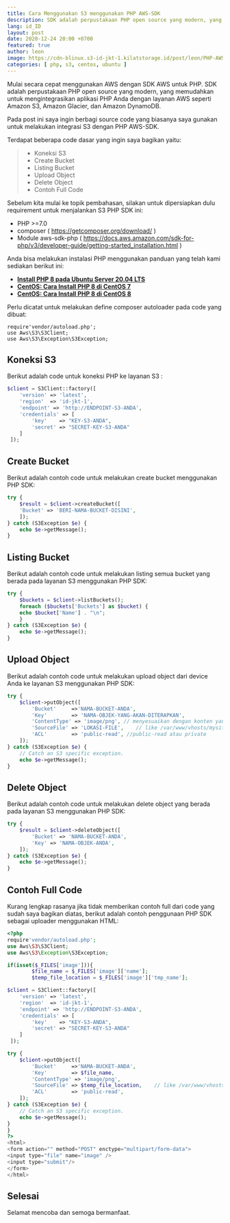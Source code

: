 ```yaml
---
title: Cara Menggunakan S3 menggunakan PHP AWS-SDK
description: SDK adalah perpustakaan PHP open source yang modern, yang memudahkan untuk mengintegrasikan aplikasi PHP Anda dengan layanan AWS seperti Amazon S3, Amazon Glacier, dan Amazon DynamoDB.
lang: id_ID
layout: post
date: 2020-12-24 20:00 +0700
featured: true
author: leon
image: https://cdn-blinux.s3-id-jkt-1.kilatstorage.id/post/leon/PHP-AWS-SDK.png
categories: [ php, s3, centos, ubuntu ]
---
```


Mulai secara cepat menggunakan AWS dengan SDK AWS untuk PHP. SDK adalah perpustakaan PHP open source yang modern, yang memudahkan untuk mengintegrasikan aplikasi PHP Anda dengan layanan AWS seperti Amazon S3, Amazon Glacier, dan Amazon DynamoDB.

Pada post ini saya ingin berbagi source code yang biasanya saya gunakan untuk melakukan integrasi S3 dengan PHP AWS-SDK.

Terdapat beberapa code dasar yang ingin saya bagikan yaitu:

> - Koneksi S3
> - Create Bucket
> - Listing Bucket
> - Upload Object
> - Delete Object
> - Contoh Full Code

Sebelum kita mulai ke topik pembahasan, silakan untuk dipersiapkan dulu requirement untuk menjalankan S3 PHP SDK ini:

- PHP >=7.0 
- composer ( https://getcomposer.org/download/ )
- Module aws-sdk-php ( https://docs.aws.amazon.com/sdk-for-php/v3/developer-guide/getting-started_installation.html )

Anda bisa melakukan instalasi PHP menggunakan panduan yang telah kami sediakan berikut ini:

- [**Install PHP 8 pada Ubuntu Server 20.04 LTS**](https://belajarlinux.id/install-php-8-pada-ubuntu-server-20-04-lts/)
- [**CentOS: Cara Install PHP 8 di CentOS 7**](https://belajarlinux.id/cara-install-php-8-di-centos-7/)
- [**CentOS: Cara Install PHP 8 di CentOS 8**](https://belajarlinux.id/cara-install-php-8-di-centos-8/)

Perlu dicatat untuk melakukan define composer autoloader pada code yang dibuat:

```
require'vendor/autoload.php';
use Aws\S3\S3Client;
use Aws\S3\Exception\S3Exception;
```

## Koneksi S3

Berikut adalah code untuk koneksi PHP ke layanan S3 :

```php
$client = S3Client::factory([
    'version' => 'latest',
    'region'  => 'id-jkt-1',
    'endpoint' => 'http://ENDPOINT-S3-ANDA',
    'credentials' => [
        'key'    => "KEY-S3-ANDA",
        'secret' => "SECRET-KEY-S3-ANDA"
    ]
 ]);
```

## Create Bucket

Berikut adalah contoh code untuk melakukan create bucket menggunakan PHP SDK:

```php
try {
    $result = $client->createBucket([
	'Bucket' => 'BERI-NAMA-BUCKET-DISINI',
    ]);
} catch (S3Exception $e) {
    echo $e->getMessage();
}
```

## Listing Bucket

Berikut adalah contoh code untuk melakukan listing semua bucket yang berada pada layanan S3 menggunakan PHP SDK:

```php
try {
    $buckets = $client->listBuckets();
    foreach ($buckets['Buckets'] as $bucket) {
	echo $bucket['Name'] . "\n";
	}
} catch (S3Exception $e) {
    echo $e->getMessage();
}
```

## Upload Object

Berikut adalah contoh code untuk melakukan upload object dari device Anda ke layanan S3 menggunakan PHP SDK:

```php
try {
    $client->putObject([
        'Bucket'     =>'NAMA-BUCKET-ANDA',
        'Key'        => 'NAMA-OBJEK-YANG-AKAN-DITERAPKAN',
        'ContentType' => 'image/png', // menyesuaikan dengan konten yang ingin diupload
        'SourceFile' => 'LOKASI-FILE',    // like /var/www/vhosts/mysite/file.csv
        'ACL'        => 'public-read', //public-read atau private
    ]);
} catch (S3Exception $e) {
    // Catch an S3 specific exception.
    echo $e->getMessage();
}
```

## Delete Object

Berikut adalah contoh code untuk melakukan delete object yang berada pada layanan S3 menggunakan PHP SDK:

```php
try {
    $result = $client->deleteObject([
        'Bucket' => 'NAMA-BUCKET-ANDA',
        'Key' => 'NAMA-OBJEK-ANDA',
    ]);
} catch (S3Exception $e) {
    echo $e->getMessage();
}
```

## Contoh Full Code

Kurang lengkap rasanya jika tidak memberikan contoh full dari code yang sudah saya bagikan diatas, berikut adalah contoh penggunaan PHP SDK sebagai uploader menggunakan HTML:

```php
<?php
require'vendor/autoload.php';
use Aws\S3\S3Client;
use Aws\S3\Exception\S3Exception;

if(isset($_FILES['image'])){
        $file_name = $_FILES['image']['name'];
        $temp_file_location = $_FILES['image']['tmp_name'];

$client = S3Client::factory([
    'version' => 'latest',
    'region'  => 'id-jkt-1',
    'endpoint' => 'http://ENDPOINT-S3-ANDA',
    'credentials' => [
        'key'    => "KEY-S3-ANDA",
        'secret' => "SECRET-KEY-S3-ANDA"
    ]
 ]);

try {
    $client->putObject([
        'Bucket'     =>'NAMA-BUCKET-ANDA',
        'Key'        => $file_name,
        'ContentType' => 'image/png',
        'SourceFile' => $temp_file_location,    // like /var/www/vhosts/mysite/file.csv
        'ACL'        => 'public-read',
    ]);
} catch (S3Exception $e) {
    // Catch an S3 specific exception.
    echo $e->getMessage();
}
}
?>
<html>
<form action="" method="POST" enctype="multipart/form-data">
<input type="file" name="image" />
<input type="submit"/>
</form>
</html>
```

## Selesai

Selamat mencoba dan semoga bermanfaat.


